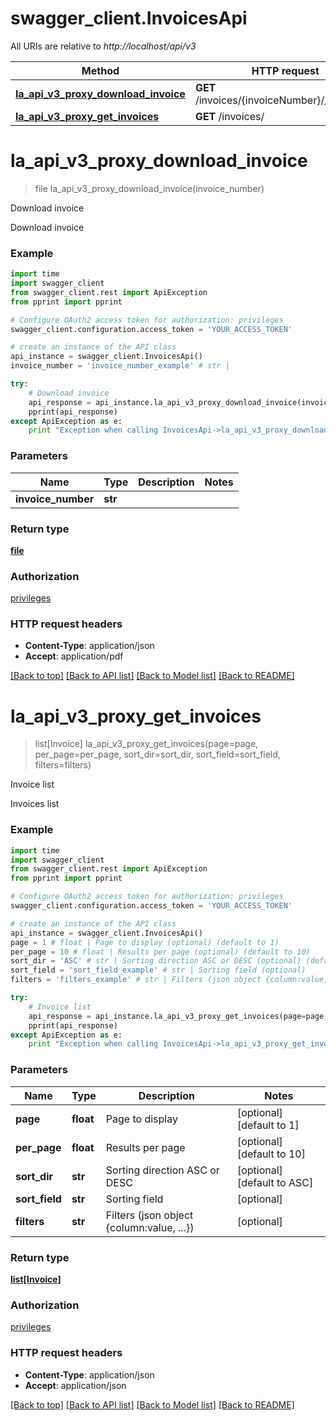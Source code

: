 # swagger_client.InvoicesApi

All URIs are relative to *http://localhost/api/v3*

Method | HTTP request | Description
------------- | ------------- | -------------
[**la_api_v3_proxy_download_invoice**](InvoicesApi.md#la_api_v3_proxy_download_invoice) | **GET** /invoices/{invoiceNumber}/_download | Download invoice
[**la_api_v3_proxy_get_invoices**](InvoicesApi.md#la_api_v3_proxy_get_invoices) | **GET** /invoices/ | Invoice list


# **la_api_v3_proxy_download_invoice**
> file la_api_v3_proxy_download_invoice(invoice_number)

Download invoice

Download invoice

### Example 
```python
import time
import swagger_client
from swagger_client.rest import ApiException
from pprint import pprint

# Configure OAuth2 access token for authorization: privileges
swagger_client.configuration.access_token = 'YOUR_ACCESS_TOKEN'

# create an instance of the API class
api_instance = swagger_client.InvoicesApi()
invoice_number = 'invoice_number_example' # str | 

try: 
    # Download invoice
    api_response = api_instance.la_api_v3_proxy_download_invoice(invoice_number)
    pprint(api_response)
except ApiException as e:
    print "Exception when calling InvoicesApi->la_api_v3_proxy_download_invoice: %s\n" % e
```

### Parameters

Name | Type | Description  | Notes
------------- | ------------- | ------------- | -------------
 **invoice_number** | **str**|  | 

### Return type

[**file**](file.md)

### Authorization

[privileges](../README.md#privileges)

### HTTP request headers

 - **Content-Type**: application/json
 - **Accept**: application/pdf

[[Back to top]](#) [[Back to API list]](../README.md#documentation-for-api-endpoints) [[Back to Model list]](../README.md#documentation-for-models) [[Back to README]](../README.md)

# **la_api_v3_proxy_get_invoices**
> list[Invoice] la_api_v3_proxy_get_invoices(page=page, per_page=per_page, sort_dir=sort_dir, sort_field=sort_field, filters=filters)

Invoice list

Invoices list

### Example 
```python
import time
import swagger_client
from swagger_client.rest import ApiException
from pprint import pprint

# Configure OAuth2 access token for authorization: privileges
swagger_client.configuration.access_token = 'YOUR_ACCESS_TOKEN'

# create an instance of the API class
api_instance = swagger_client.InvoicesApi()
page = 1 # float | Page to display (optional) (default to 1)
per_page = 10 # float | Results per page (optional) (default to 10)
sort_dir = 'ASC' # str | Sorting direction ASC or DESC (optional) (default to ASC)
sort_field = 'sort_field_example' # str | Sorting field (optional)
filters = 'filters_example' # str | Filters (json object {column:value, ...}) (optional)

try: 
    # Invoice list
    api_response = api_instance.la_api_v3_proxy_get_invoices(page=page, per_page=per_page, sort_dir=sort_dir, sort_field=sort_field, filters=filters)
    pprint(api_response)
except ApiException as e:
    print "Exception when calling InvoicesApi->la_api_v3_proxy_get_invoices: %s\n" % e
```

### Parameters

Name | Type | Description  | Notes
------------- | ------------- | ------------- | -------------
 **page** | **float**| Page to display | [optional] [default to 1]
 **per_page** | **float**| Results per page | [optional] [default to 10]
 **sort_dir** | **str**| Sorting direction ASC or DESC | [optional] [default to ASC]
 **sort_field** | **str**| Sorting field | [optional] 
 **filters** | **str**| Filters (json object {column:value, ...}) | [optional] 

### Return type

[**list[Invoice]**](Invoice.md)

### Authorization

[privileges](../README.md#privileges)

### HTTP request headers

 - **Content-Type**: application/json
 - **Accept**: application/json

[[Back to top]](#) [[Back to API list]](../README.md#documentation-for-api-endpoints) [[Back to Model list]](../README.md#documentation-for-models) [[Back to README]](../README.md)

